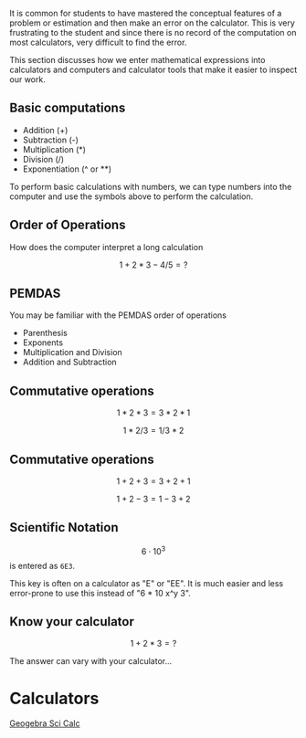 It is common for students to have mastered the conceptual features of a problem or estimation and then make an error on the calculator.
This is very frustrating to the student and since there is no record of the computation on most calculators, very difficult to find the error.

This section discusses how we enter mathematical expressions into calculators and computers and calculator tools that make it easier to inspect our work.

## Basic computations

- Addition (+)
- Subtraction (-)
- Multiplication (*)
- Division (/)
- Exponentiation (^ or **)

To perform basic calculations with numbers, we can type numbers into the
computer and use the symbols above to perform the calculation.

## Order of Operations

How does the computer interpret a long calculation

$$ 1 + 2 * 3 - 4 / 5 = ? $$

## PEMDAS

You may be familiar with the PEMDAS order of operations

- Parenthesis
- Exponents
- Multiplication and Division
- Addition and Subtraction

## Commutative operations

$$ 1 * 2 * 3 = 3 * 2 * 1 $$

$$ 1 * 2 / 3 = 1 / 3 * 2 $$

## Commutative operations

$$ 1 + 2 + 3 = 3 + 2 + 1 $$

$$ 1 + 2 - 3 = 1 - 3 + 2 $$

## Scientific Notation

$$6 \cdot 10^3$$ is entered as ``6E3``.

This key is often on a calculator as "E" or "EE".
It is much easier and less error-prone to use this instead of "6 * 10 x^y 3".

## Know your calculator

$$ 1 + 2 * 3 = ? $$

The answer can vary with your calculator...

# Calculators

[Geogebra Sci Calc](https://www.geogebra.org/calculator?lang=en)

